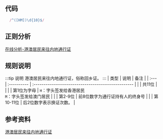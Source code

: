 ## 代码
``` js
  /^([HM])\d{10}$/
```

## 正则分析
[在线分析-港澳居民来往内地通行证](https://regexper.com/?#%2F%5E%28%5BHM%5D%29%5Cd%7B10%7D%24%2F "在线分析-港澳居民来往内地通行证")


## 规则说明
:::tip 说明
港澳居民来往内地通行证，俗称回乡证。
:::
| 类型 | 说明        | 备注                                                 |
| :--- | :---------- | :--------------------------------------------------- |
|      | 共11位      |                                                      |
|      | 第1位为字母 | `H`：字头签发给香港居民 <br> `M`：字头签发给澳门居民 |
|      | 第2-9位     | 前8位数字为通行证持有人的终身号                      |
|      | 第10-11位   | 后2位数字表示换证次数。                              |

## 参考资料
[港澳居民来往内地通行证](https://baike.baidu.com/item/%E6%B8%AF%E6%BE%B3%E5%B1%85%E6%B0%91%E6%9D%A5%E5%BE%80%E5%86%85%E5%9C%B0%E9%80%9A%E8%A1%8C%E8%AF%81/9384192?fr=aladdin&fromid=8949281&fromtitle=%E5%9B%9E%E4%B9%A1%E8%AF%81)